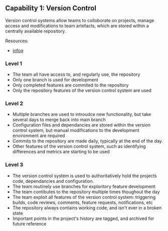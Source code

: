 ## Capability 1: Version Control
Version control systems allow teams to colloborate on projects, manage access and modifications to team artefacts, which are stored within a centrally available repository.

Resources:
 - [infoq](http://www.infoq.com/articles/agile-version-control) 

### Level 1
 - The team all have access to, and regularly use, the repository
 - Only one branch is used for development
 - Only completed features are commited to the repository
 - Only the repository features of the version control system are used

### Level 2
 - Multiple branches are used to introudce new functionality, but take several days to merge back into main branch
 -  Configuration files and dependancies are stored within the version control system, but manual modifications to the development environment are required
 - Commits to the repository are made daily, typically at the end of the day.
 - Other features of the version control system, such as identifying differences and metrics are starting to be used


### Level 3
 - The version control system is used to authoritatively hold the projects code, dependancies and configuration. 
 - The team routinely use branches for exploritory feature development
 - The team contibutes to the repository multiple times thoughout the day
 - The team exploit all features of the version control system: triggering builds, code reviews, comments, feature requests, notifications, etc
 - The repository always contains working code, and isn't ever in a broken state
 - Important points in the project's history are tagged, and archived for future reference

